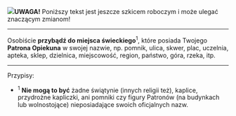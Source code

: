 <span class="challenge-success-status-icon-todo"><img class="svg-image" src="/files/resources/svg/cone-striped.svg" /></span>**UWAGA!** Poniższy tekst jest jeszcze szkicem roboczym i może ulegać znaczącym zmianom!

---
Osobiście **przybądź do miejsca świeckiego**<sup>1</sup>, które posiada Twojego **Patrona Opiekuna** w swojej nazwie, np. pomnik, ulica, skwer, plac, uczelnia, apteka, sklep, dzielnica, miejscowość, region, państwo, góra, rzeka, itp.

---
Przypisy:

- <sup>1</sup> **Nie mogą to być** żadne świątynie (innych religii też), kaplice, przydrożne kapliczki, ani pomniki czy figury Patronów (na budynkach lub wolnostojące) nieposiadające swoich oficjalnych nazw.
